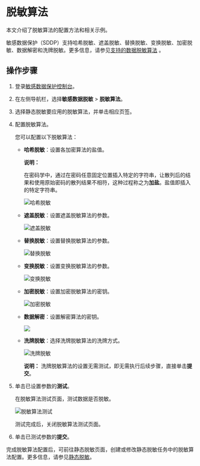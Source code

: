 # 脱敏算法

本文介绍了脱敏算法的配置方法和相关示例。

敏感数据保护（SDDP）支持哈希脱敏、遮盖脱敏、替换脱敏、变换脱敏、加密脱敏、数据解密和洗牌脱敏。更多信息，请参见[支持的数据脱敏算法](/intl.zh-CN/常见问题/SDDP支持的数据脱敏算法.md) 。

## 操作步骤

1.  登录[敏感数据保护控制台](https://yundun.console.aliyun.com/?p=sddp#/overview)。

2.  在左侧导航栏，选择**敏感数据脱敏** \> **脱敏算法**。

3.  选择静态脱敏要应用的脱敏算法，并单击相应页签。

4.  配置脱敏算法。

    您可以配置以下脱敏算法：

    -   **哈希脱敏**：设置各加密算法的盐值。

        **说明：**

        在密码学中，通过在密码任意固定位置插入特定的字符串，让散列后的结果和使用原始密码的散列结果不相符，这种过程称之为**加盐**。盐值即插入的特定字符串。

        ![哈希脱敏](https://static-aliyun-doc.oss-accelerate.aliyuncs.com/assets/img/zh-CN/3852168951/p63400.png)

    -   **遮盖脱敏**：设置遮盖脱敏算法的参数。

        ![遮盖脱敏](https://static-aliyun-doc.oss-accelerate.aliyuncs.com/assets/img/zh-CN/3852168951/p63403.png)

    -   **替换脱敏**：设置替换脱敏算法的参数。

        ![替换脱敏](https://static-aliyun-doc.oss-accelerate.aliyuncs.com/assets/img/zh-CN/3852168951/p63404.png)

    -   **变换脱敏**：设置变换脱敏算法的参数。

        ![变换脱敏](https://static-aliyun-doc.oss-accelerate.aliyuncs.com/assets/img/zh-CN/3852168951/p63409.png)

    -   **加密脱敏**：设置加密脱敏算法的密钥。

        ![加密脱敏](https://static-aliyun-doc.oss-accelerate.aliyuncs.com/assets/img/zh-CN/3852168951/p63412.png)

    -   **数据解密**：设置解密算法的密钥。

        ![](https://static-aliyun-doc.oss-accelerate.aliyuncs.com/assets/img/zh-CN/7665858951/p133031.png)

    -   **洗牌脱敏**：选择洗牌脱敏算法的洗牌方式。

        ![洗牌脱敏](https://static-aliyun-doc.oss-accelerate.aliyuncs.com/assets/img/zh-CN/4852168951/p63413.png)

        **说明：** 洗牌脱敏算法的设置无需测试，即无需执行后续步骤，直接单击**提交**。

5.  单击已设置参数的**测试**。

    在脱敏算法测试页面，测试数据是否脱敏。

    ![脱敏算法测试](https://static-aliyun-doc.oss-accelerate.aliyuncs.com/assets/img/zh-CN/3852168951/p63402.png)

    测试完成后，关闭脱敏算法测试页面。

6.  单击已测试参数的**提交**。


完成脱敏算法配置后，可前往静态脱敏页面，创建或修改静态脱敏任务中的脱敏算法配置。更多信息，请参见[静态脱敏](/intl.zh-CN/用户指南/敏感数据脱敏/静态脱敏.md)。

